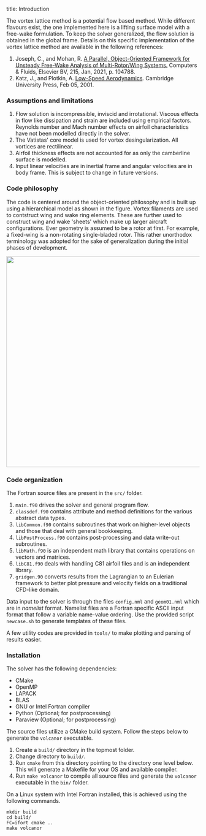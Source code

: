 title: Introduction

The vortex lattice method is a potential flow based method. While different flavours exist, the one implemented here is a lifting surface model with a free-wake formulation. To keep the solver generalized, the flow solution is obtained in the global frame. Details on this specific implementation of the vortex lattice method are available in the following references:

1. Joseph, C., and Mohan, R. [A Parallel, Object-Oriented Framework for Unsteady Free-Wake Analysis of Multi-Rotor/Wing Systems.](https://doi.org/10.1016/j.compfluid.2020.104788) Computers &amp; Fluids, Elsevier BV, 215, Jan, 2021, p. 104788.  
2. Katz, J., and Plotkin, A. [Low-Speed Aerodynamics](https://doi.org/10.1017/CBO9780511810329). Cambridge University Press, Feb 05, 2001.

### Assumptions and limitations
1. Flow solution is incompressible, inviscid and irrotational. Viscous effects in flow like dissipation and strain are included using empirical factors. Reynolds number and Mach number effects on airfoil characteristics have not been modelled directly in the solver.
2. The Vatistas' core model is used for vortex desingularization. All vortices are rectilinear.
3. Airfoil thickness effects are not accounted for as only the camberline surface is modelled.
4. Input linear velocities are in inertial frame and angular velocities are in body frame. This is subject to change in future versions.

### Code philosophy
The code is centered around the object-oriented philosophy and is built up using a hierarchical model as shown in the figure. Vortex filaments are used to contstruct wing and wake ring elements. These are further used to construct wing and wake 'sheets' which make up larger aircraft configurations. Ever geometry is assumed to be a rotor at first. For example, a fixed-wing is a non-rotating single-bladed rotor. This rather unorthodox terminology was adopted for the sake of generalization during the initial phases of development.

<img src="|media|/data_abstraction.png" alt="" width="550pt">

### Code organization
The Fortran source files are present in the `src/` folder.

1. `main.f90` drives the solver and general program flow.  
2. `classdef.f90` contains attribute and method definitions for the various abstract data types.  
3. `libCommon.f90` contains subroutines that work on higher-level objects and those that deal with general bookkeeping.  
4. `libPostProcess.f90` contains post-processing and data write-out subroutines.  
5. `libMath.f90` is an independent math library that contains operations on vectors and matrices.  
6. `libC81.f90` deals with handling C81 airfoil files and is an independent library.  
7. `gridgen.90` converts results from the Lagrangian to an Eulerian framework to better plot pressure and velocity fields on a traditional CFD-like domain.

Data input to the solver is through the files `config.nml` and `geom01.nml` which are in _namelist_ format. Namelist files are a Fortran specific ASCII input format that follow a variable name-value ordering. Use the provided script `newcase.sh` to generate templates of these files.

A few utility codes are provided in `tools/` to make plotting and parsing of results easier.

### Installation
The solver has the following dependencies:

* CMake
* OpenMP
* LAPACK
* BLAS
* GNU or Intel Fortran compiler
* Python (Optional; for postprocessing)
* Paraview (Optional; for postprocessing)

The source files utilize a CMake build system. Follow the steps below to generate the `volcanor` executable.

1. Create a `build/` directory in the topmost folder.
2. Change directory to `build/`.
3. Run `cmake` from this directory pointing to the directory one level below. This will generate a Makefile for your OS and available compiler.
4. Run `make volcanor` to compile all source files and generate the `volcanor` executable in the `bin/` folder.

On a Linux system with Intel Fortran installed, this is achieved using the following commands.
```
mkdir build
cd build/
FC=ifort cmake ..
make volcanor
```
